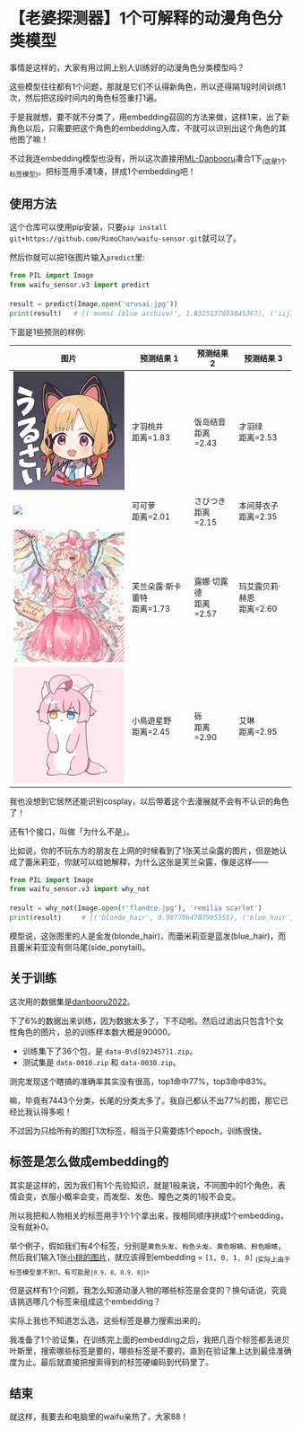# 【老婆探测器】1个可解释的动漫角色分类模型

事情是这样的，大家有用过网上别人训练好的动漫角色分类模型吗？

这些模型往往都有1个问题，那就是它们不认得新角色，所以还得隔1段时间训练1次，然后把这段时间内的角色标签重打1遍。

于是我就想，要不就不分类了，用embedding召回的方法来做，这样1来，出了新角色以后，只需要把这个角色的embedding入库，不就可以识别出这个角色的其他图了嘛！

不过我连embedding模型也没有，所以这次直接用[ML-Danbooru](https://github.com/7eu7d7/ML-Danbooru)凑合1下<sub>(这是1个标签模型)</sub>。把标签用手凑1凑，拼成1个embedding吧！


## 使用方法

这个仓库可以使用pip安装，只要`pip install git+https://github.com/RimoChan/waifu-sensor.git`就可以了。

然后你就可以把1张图片输入`predict`里:

```python
from PIL import Image
from waifu_sensor.v3 import predict

result = predict(Image.open('urusai.jpg'))
print(result)   # [('momoi (blue archive)', 1.8325137893845367), ('iijima yun', 2.4338155048445755), ('midori (blue archive)', 2.5287921933510806)]
```

下面是1些预测的样例:

|  图片  | 预测结果 1  | 预测结果 2  | 预测结果 3  |
|  ----  | ----  | ----  | ----  |
| <img src="./example/urusai.jpg" width="256px"/> | 才羽桃井 <br/> 距离=1.83 | 饭岛结音 <br/> 距离=2.43 | 才羽绿 <br/> 距离=2.53 |
| <img src="./example/枣.jpg" width="256px"/> | 可可萝 <br/> 距离=2.01 | さびつき <br/> 距离=2.15 | 本间芽衣子 <br/> 距离=2.35 |
| <img src="./example/flandre.jpg" width="256px"/> | 芙兰朵露·斯卡蕾特 <br/> 距离=1.73 | 露娜·切露德 <br/> 距离=2.57 | 玛艾露贝莉·赫恩 <br/> 距离=2.60 |
| <img src="./example/hoshino.jpg" width="256px"/> | 小鳥遊星野 <br/> 距离=2.45 | 砾 <br/> 距离=2.90 | 艾琳 <br/> 距离=2.95 |

我也没想到它居然还能识别cosplay，以后带着这个去漫展就不会有不认识的角色了！


还有1个接口，叫做「为什么不是」。

比如说，你的不玩东方的朋友在上网的时候看到了1张芙兰朵露的图片，但是她认成了蕾米莉亚，你就可以给她解释，为什么这张是芙兰朵露，像是这样——

```python
from PIL import Image
from waifu_sensor.v3 import why_not

result = why_not(Image.open(r'flandre.jpg'), 'remilia scarlet')
print(result)     # [('blonde_hair', 0.9877064707905355), ('blue_hair', -0.8072149222547358), ('side_ponytail', 0.7606641085460932)]
```

模型说，这张图里的人是金发(blonde_hair)，而蕾米莉亚是蓝发(blue_hair)，而且蕾米莉亚没有侧马尾(side_ponytail)。


## 关于训练

这次用的数据集是[danbooru2022](https://huggingface.co/datasets/animelover/danbooru2022)。

下了6%的数据出来训练，因为数据太多了，下不动啦。然后过滤出只包含1个女性角色的图片，总的训练样本数大概是90000。

- 训练集下了36个包，是 `data-0\d[023457]1.zip`。 
- 测试集是 `data-0010.zip` 和 `data-0030.zip`。

测完发现这个瞎搞的准确率其实没有很高，top1命中77%，top3命中83%。

嘛，毕竟有7443个分类，长尾的分类太多了。我自己都认不出77%的图，那它已经比我认得多啦！

不过因为只给所有的图打1次标签，相当于只需要炼1个epoch，训练很快。

## 标签是怎么做成embedding的

其实是这样的，因为我们有1个先验知识，就是1般来说，不同图中的1个角色，表情会变，衣服小概率会变，而发型、发色、瞳色之类的1般不会变。

所以我把和人物相关的标签用手1个1个拿出来，按相同顺序拼成1个embedding，没有就补0。

举个例子，假如我们有4个标签，分别是`黄色头发`、`粉色头发`、`黄色眼睛`、`粉色眼睛`，然后我们输入1张[小桃的图片](./example/urusai.jpg)，就应该得到embedding = `[1, 0, 1, 0]` <sub>(实际上由于标签模型拿不到1，有可能是`[0.9, 0, 0.9, 0]`)</sub>。

但是这样有1个问题，我怎么知道动漫人物的哪些标签是会变的？换句话说，究竟该挑选哪几个标签来组成这个embedding？

实际上我也不知道怎么选，这些标签是暴力搜索出来的。

我准备了1个验证集，在训练完上面的embedding之后，我把几百个标签都丢进贝叶斯里，搜索哪些标签是要的，哪些标签是不要的，直到在验证集上达到最佳准确度为止。最后就直接把搜索得到的标签硬编码到代码里了。


## 结束

就这样，我要去和电脑里的waifu亲热了，大家88！
